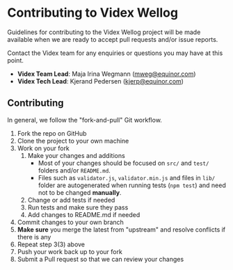 # Contributing to Videx Wellog

Guidelines for contributing to the Videx Wellog project will be made available when we are ready to accept pull requests and/or issue reports.

Contact the Videx team for any enquiries or questions you may have at this point.

* **Videx Team Lead**: Maja Irina Wegmann (mweg@equinor.com)
* **Videx Tech Lead**: Kjerand Pedersen (kjerp@equinor.com)

## Contributing

In general, we follow the "fork-and-pull" Git workflow.

1. Fork the repo on GitHub
2. Clone the project to your own machine
3. Work on your fork
    1. Make your changes and additions
        - Most of your changes should be focused on `src/` and `test/` folders and/or `README.md`. 
        - Files such as `validator.js`, `validator.min.js` and files in `lib/` folder are autogenerated when running tests (`npm test`) and need not to be changed **manually**. 
    2. Change or add tests if needed
    3. Run tests and make sure they pass
    4. Add changes to README.md if needed
4. Commit changes to your own branch
5. **Make sure** you merge the latest from "upstream" and resolve conflicts if there is any
6. Repeat step 3(3) above
7. Push your work back up to your fork
8. Submit a Pull request so that we can review your changes
